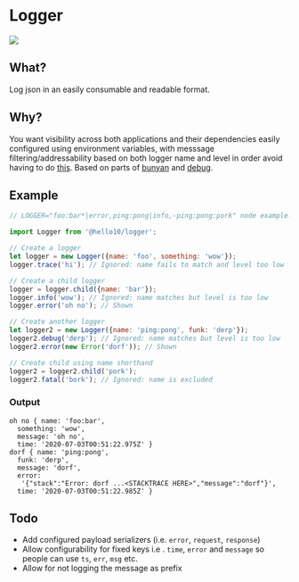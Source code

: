 # Logger
![](/logger.jpg)

## What?
Log json in an easily consumable and readable format.

## Why?
You want visibility across both applications and their dependencies easily configured using environment variables, with messsage filtering/addressability based on both logger name and level in order avoid having to do [this](https://github.com/trentm/node-bunyan#level-suggestions). Based on parts of [bunyan](https://github.com/trentm/node-bunyan) and [debug](https://github.com/visionmedia/debug).

## Example

```JavaScript
// LOGGER="foo:bar*|error,ping:pong|info,-ping:pong:pork" node example.js

import Logger from '@hello10/logger';

// Create a logger
let logger = new Logger({name: 'foo', something: 'wow'});
logger.trace('hi'); // Ignored: name fails to match and level too low

// Create a child logger
logger = logger.child({name: 'bar'});
logger.info('wow'); // Ignored: name matches but level is too low
logger.error('oh no'); // Shown

// Create another logger
let logger2 = new Logger({name: 'ping:pong', funk: 'derp'});
logger2.debug('derp'); // Ignored: name matches but level is too low
logger2.error(new Error('dorf')); // Shown

// Create child using name shorthand
logger2 = logger2.child('pork');
logger2.fatal('bork'); // Ignored: name is excluded

```

### Output
```
oh no { name: 'foo:bar',
  something: 'wow',
  message: 'oh no',
  time: '2020-07-03T00:51:22.975Z' }
dorf { name: 'ping:pong',
  funk: 'derp',
  message: 'dorf',
  error:
   '{"stack":"Error: dorf ...<STACKTRACE HERE>","message":"dorf"}',
  time: '2020-07-03T00:51:22.985Z' }
```

## Todo
- Add configured payload serializers (i.e. `error`, `request`, `response`)
- Allow configurability for fixed keys i.e . `time`, `error` and `message` so people can use `ts`, `err`, `msg` etc.
- Allow for not logging the message as prefix
